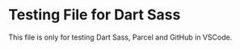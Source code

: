 # Testing File for Dart Sass

This file is only for testing Dart Sass, Parcel and GitHub in VSCode.
